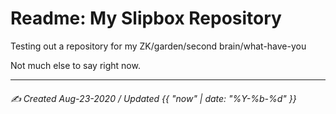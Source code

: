 # Readme: My Slipbox Repository
Testing out a repository for my ZK/garden/second brain/what-have-you

Not much else to say right now.



---

###### ✍️ Created Aug-23-2020 / Updated {{ "now" | date: "%Y-%b-%d" }}
